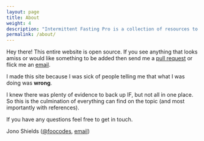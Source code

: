 ```yaml
---
layout: page
title: About
weight: 4
description: "Intermittent Fasting Pro is a collection of resources to inform people about intermittent fasting"
permalink: /about/
---
```


<p class="message">
  Hey there! This entire website is open source. If you see anything that looks amiss or would like something to be added then send me a <a href="https://github.com/foopod/intermittentFasting">pull request</a> or flick me an <a href="mailto:jonathonshields@gmail.com">email</a>.
</p>

I made this site because I was sick of people telling me that what I was doing was **wrong**. 

I knew there was plenty of evidence to back up IF, but not all in one place. So this is the culmination of everything can find on the topic (and most importantly with references).

If you have any questions feel free to get in touch.

Jono Shields ([@foocodes](http://twitter.com/foocodes), [email](mailto:jonathonshields@gmail.com))

<script src="//blockr.io/js_external/coinwidget/coin.js"></script>
<script>
    CoinWidgetCom.go({
        wallet_address: '1CXkgx881fC9EVkA4pyW2dqqZc9ETZSMRE',
        currency: 'bitcoin',
        counter: 'count',
        lbl_button: 'Donate',
        lbl_count: 'donations',
        lbl_amount: 'BTC',
        lbl_address: 'Use address below to donate. Thanks!',
        qrcode: true,
        alignment: 'bl',
        decimals: 8,
        size: "small",
        color: "dark",
        countdownFrom: "0",
        element: "#coinwidget-bitcoin-1CXkgx881fC9EVkA4pyW2dqqZc9ETZSMRE",
        onShow: function(){},
        onHide: function(){}
    });
</script>
<div id="coinwidget-bitcoin-1CXkgx881fC9EVkA4pyW2dqqZc9ETZSMRE"></div>
